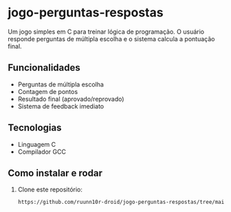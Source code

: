 # jogo-perguntas-respostas
Um jogo simples em C para treinar lógica de programação. O usuário responde perguntas de múltipla escolha e o sistema calcula a pontuação final.

##  Funcionalidades
- Perguntas de múltipla escolha
- Contagem de pontos
- Resultado final (aprovado/reprovado)
- Sistema de feedback imediato

##  Tecnologias
- Linguagem C
- Compilador GCC

##  Como instalar e rodar
1. Clone este repositório:
   ```bash
   https://github.com/ruunn10r-droid/jogo-perguntas-respostas/tree/main
